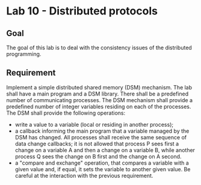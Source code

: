 # Lab 10 - Distributed protocols

## Goal
The goal of this lab is to deal with the consistency issues of the distributed programming.

## Requirement
Implement a simple distributed shared memory (DSM) mechanism. The lab shall have a main program and a DSM library. There shall be a predefined number of communicating processes. The DSM mechanism shall provide a predefined number of integer variables residing on each of the processes. The DSM shall provide the following operations:

* write a value to a variable (local or residing in another process);
* a callback informing the main program that a variable managed by the DSM has changed. All processes shall receive the same sequence of data change callbacks; it is not allowed that process P sees first a change on a variable A and then a change on a variable B, while another process Q sees the change on B first and the change on A second.
* a "compare and exchange" operation, that compares a variable with a given value and, if equal, it sets the variable to another given value. Be careful at the interaction with the previous requirement.
